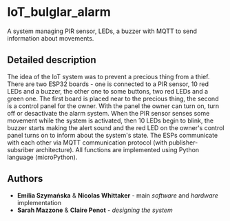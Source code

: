 # IoT_bulglar_alarm
A system managing PIR sensor, LEDs, a buzzer with MQTT to send information about movements.

## Detailed description
The idea of the IoT system was to prevent a precious thing from a thief. There are two ESP32 boards - one is connected to a PIR sensor, 10 red LEDs and a buzzer, the other one to some buttons, two red LEDs and a green one. The first board is placed near to the precious thing, the second is a control panel for the owner. With the panel the owner can turn on, turn off or desactivate the alarm system. When the PIR sensor senses some movement while the system is activated, then 10 LEDs begin to blink, the buzzer starts making the alert sound and the red LED on the owner's control panel turns on to inform about the system's state. The ESPs communicate with each other via MQTT communication protocol (with publisher-subsriber architecture). All functions are implemented using Python language (microPython).

## Authors
* **Emilia Szymańska** & **Nicolas Whittaker** - main _software_ and _hardware_ implementation 
* **Sarah Mazzone** & **Claire Penot** - _designing the system_
